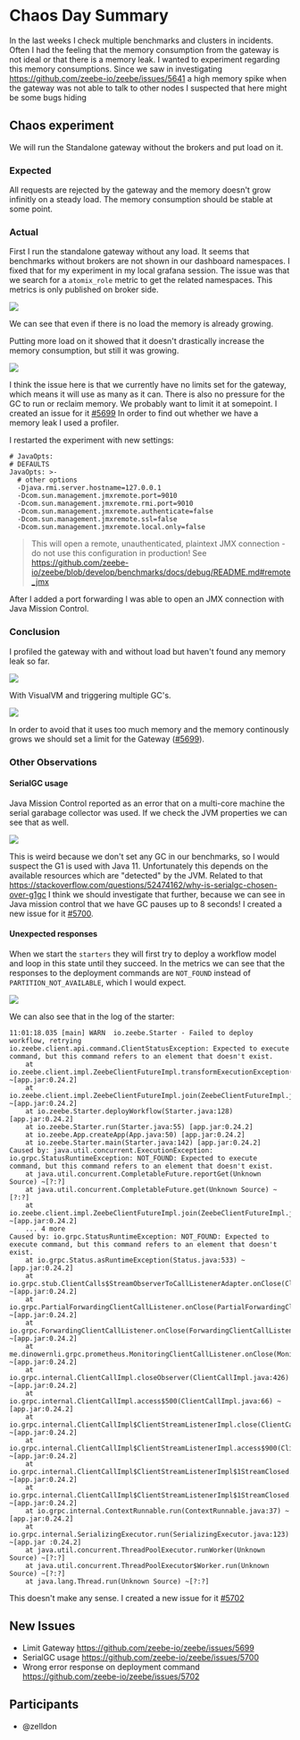 # Chaos Day Summary

In the last weeks I check multiple benchmarks and clusters in incidents. Often I had the feeling that the memory consumption from the gateway is not ideal
or that there is a memory leak. I wanted to experiment regarding this memory consumptions. Since we saw in investigating https://github.com/zeebe-io/zeebe/issues/5641 a high memory spike
when the gateway was not able to talk to other nodes I suspected that here might be some bugs hiding


## Chaos experiment

We will run the Standalone gateway without the brokers and put load on it. 

### Expected

All requests are rejected by the gateway and the memory doesn't grow infinitly on a steady load. The memory consumption should be stable at some point.

### Actual

First I run the standalone gateway without any load. It seems that benchmarks without brokers are not shown in our dashboard namespaces. I fixed that for my experiment in my local grafana session. The issue was that we search for a `atomix_role` metric to get the related namespaces. This metrics is only published on broker side.

![](memory-gw-no-broker-no-load.png)

We can see that even if there is no load the memory is already growing.

Putting more load on it showed that it doesn't drastically increase the memory consumption, but still it was growing.

![](memory-gw-no-broker-high-load.png)

I think the issue here is that we currently have no limits set for the gateway, which means it will use as many as it can. There is also no pressure for the GC to run or reclaim memory.
We probably want to limit it at somepoint. I created an issue for it [#5699](https://github.com/zeebe-io/zeebe/issues/5699) In order to find out whether we have a memory leak I used a profiler.

I restarted the experiment with new settings:

```
# JavaOpts:
# DEFAULTS
JavaOpts: >-
  # other options
  -Djava.rmi.server.hostname=127.0.0.1
  -Dcom.sun.management.jmxremote.port=9010
  -Dcom.sun.management.jmxremote.rmi.port=9010
  -Dcom.sun.management.jmxremote.authenticate=false
  -Dcom.sun.management.jmxremote.ssl=false
  -Dcom.sun.management.jmxremote.local.only=false
```
> This will open a remote, unauthenticated, plaintext JMX connection - do not use this configuration in production!
See https://github.com/zeebe-io/zeebe/blob/develop/benchmarks/docs/debug/README.md#remote_jmx

After I added a port forwarding I was able to open an JMX connection with Java Mission Control.

### Conclusion

I profiled the gateway with and without load but haven't found any memory leak so far.

![](result.png)

With VisualVM and triggering multiple GC's.

![](visualvm.png)

In order to avoid that it uses too much memory and the memory continously grows we should set a limit for the Gateway ([#5699](https://github.com/zeebe-io/zeebe/issues/5699)).

### Other Observations

#### SerialGC usage

Java Mission Control reported as an error that on a multi-core machine the serial garabage collector was used.
If we check the JVM properties we can see that as well.

![](gc-settings.png)

This is weird because we don't set any GC in our benchmarks, so I would suspect the G1 is used with Java 11. Unfortunately this depends on the available resources which are "detected" by the JVM.
Related to that https://stackoverflow.com/questions/52474162/why-is-serialgc-chosen-over-g1gc
I think we should investigate that further, because we can see in Java mission control that we have GC pauses up to 8 seconds! I created a new issue for it [#5700](https://github.com/zeebe-io/zeebe/issues/5700).

#### Unexpected responses

When we start the `starters` they will first try to deploy a workflow model and loop in this state until they succeed. 
In the metrics we can see that the responses to the deployment commands are `NOT_FOUND` instead of `PARTITION_NOT_AVAILABLE`, which I would expect.

![](unexepcted-result.png)

We can also see that in the log of the starter:
```
11:01:18.035 [main] WARN  io.zeebe.Starter - Failed to deploy workflow, retrying
io.zeebe.client.api.command.ClientStatusException: Expected to execute command, but this command refers to an element that doesn't exist.
	at io.zeebe.client.impl.ZeebeClientFutureImpl.transformExecutionException(ZeebeClientFutureImpl.java:93) ~[app.jar:0.24.2]
	at io.zeebe.client.impl.ZeebeClientFutureImpl.join(ZeebeClientFutureImpl.java:50) ~[app.jar:0.24.2]
	at io.zeebe.Starter.deployWorkflow(Starter.java:128) [app.jar:0.24.2]
	at io.zeebe.Starter.run(Starter.java:55) [app.jar:0.24.2]
	at io.zeebe.App.createApp(App.java:50) [app.jar:0.24.2]
	at io.zeebe.Starter.main(Starter.java:142) [app.jar:0.24.2]
Caused by: java.util.concurrent.ExecutionException: io.grpc.StatusRuntimeException: NOT_FOUND: Expected to execute command, but this command refers to an element that doesn't exist.
	at java.util.concurrent.CompletableFuture.reportGet(Unknown Source) ~[?:?]
	at java.util.concurrent.CompletableFuture.get(Unknown Source) ~[?:?]
	at io.zeebe.client.impl.ZeebeClientFutureImpl.join(ZeebeClientFutureImpl.java:48) ~[app.jar:0.24.2]
	... 4 more
Caused by: io.grpc.StatusRuntimeException: NOT_FOUND: Expected to execute command, but this command refers to an element that doesn't exist.
	at io.grpc.Status.asRuntimeException(Status.java:533) ~[app.jar:0.24.2]
	at io.grpc.stub.ClientCalls$StreamObserverToCallListenerAdapter.onClose(ClientCalls.java:460) ~[app.jar:0.24.2]
	at io.grpc.PartialForwardingClientCallListener.onClose(PartialForwardingClientCallListener.java:39) ~[app.jar:0.24.2]
	at io.grpc.ForwardingClientCallListener.onClose(ForwardingClientCallListener.java:23) ~[app.jar:0.24.2]
	at me.dinowernli.grpc.prometheus.MonitoringClientCallListener.onClose(MonitoringClientCallListener.java:50) ~[app.jar:0.24.2]
	at io.grpc.internal.ClientCallImpl.closeObserver(ClientCallImpl.java:426) ~[app.jar:0.24.2]
	at io.grpc.internal.ClientCallImpl.access$500(ClientCallImpl.java:66) ~[app.jar:0.24.2]
	at io.grpc.internal.ClientCallImpl$ClientStreamListenerImpl.close(ClientCallImpl.java:689) ~[app.jar:0.24.2]
	at io.grpc.internal.ClientCallImpl$ClientStreamListenerImpl.access$900(ClientCallImpl.java:577) ~[app.jar:0.24.2]
	at io.grpc.internal.ClientCallImpl$ClientStreamListenerImpl$1StreamClosed.runInternal(ClientCallImpl.java:751) ~[app.jar:0.24.2]
	at io.grpc.internal.ClientCallImpl$ClientStreamListenerImpl$1StreamClosed.runInContext(ClientCallImpl.java:740) ~[app.jar:0.24.2]
	at io.grpc.internal.ContextRunnable.run(ContextRunnable.java:37) ~[app.jar:0.24.2]
	at io.grpc.internal.SerializingExecutor.run(SerializingExecutor.java:123) ~[app.jar :0.24.2]
	at java.util.concurrent.ThreadPoolExecutor.runWorker(Unknown Source) ~[?:?]
	at java.util.concurrent.ThreadPoolExecutor$Worker.run(Unknown Source) ~[?:?]
	at java.lang.Thread.run(Unknown Source) ~[?:?]
```

This doesn't make any sense. I created a new issue for it [#5702](https://github.com/zeebe-io/zeebe/issues/5702)

## New Issues

 * Limit Gateway https://github.com/zeebe-io/zeebe/issues/5699
 * SerialGC usage https://github.com/zeebe-io/zeebe/issues/5700
 * Wrong error response on deployment command https://github.com/zeebe-io/zeebe/issues/5702
 
## Participants

  * @zelldon


